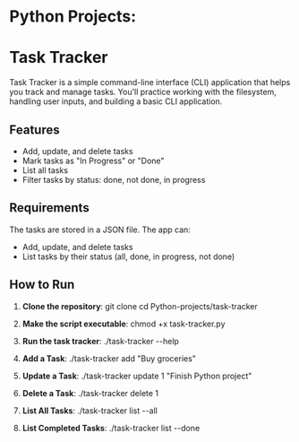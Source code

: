 # Python Projects: 

# Task Tracker

Task Tracker is a simple command-line interface (CLI) application that helps you track and manage tasks. You'll practice working with the filesystem, handling user inputs, and building a basic CLI application.

## Features
- Add, update, and delete tasks
- Mark tasks as "In Progress" or "Done"
- List all tasks
- Filter tasks by status: done, not done, in progress

## Requirements
The tasks are stored in a JSON file. The app can:
- Add, update, and delete tasks
- List tasks by their status (all, done, in progress, not done)

## How to Run

1. **Clone the repository**:
   git clone 
   cd Python-projects/task-tracker

2. **Make the script executable**:
    chmod +x task-tracker.py

3. **Run the task tracker**:
    ./task-tracker --help

4. **Add a Task**:
    ./task-tracker add "Buy groceries"

5. **Update a Task**:
    ./task-tracker update 1 "Finish Python project"

6. **Delete a Task**:
    ./task-tracker delete 1

7. **List All Tasks**:
    ./task-tracker list --all

8. **List Completed Tasks**:
    ./task-tracker list --done